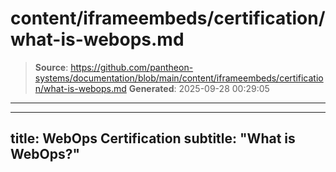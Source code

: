 # content/iframeembeds/certification/what-is-webops.md

> **Source**: https://github.com/pantheon-systems/documentation/blob/main/content/iframeembeds/certification/what-is-webops.md
> **Generated**: 2025-09-28 00:29:05

---

---
title: WebOps Certification
subtitle: "What is WebOps?"
---

<Partial file="certification-guide/what-is-webops.md" />
